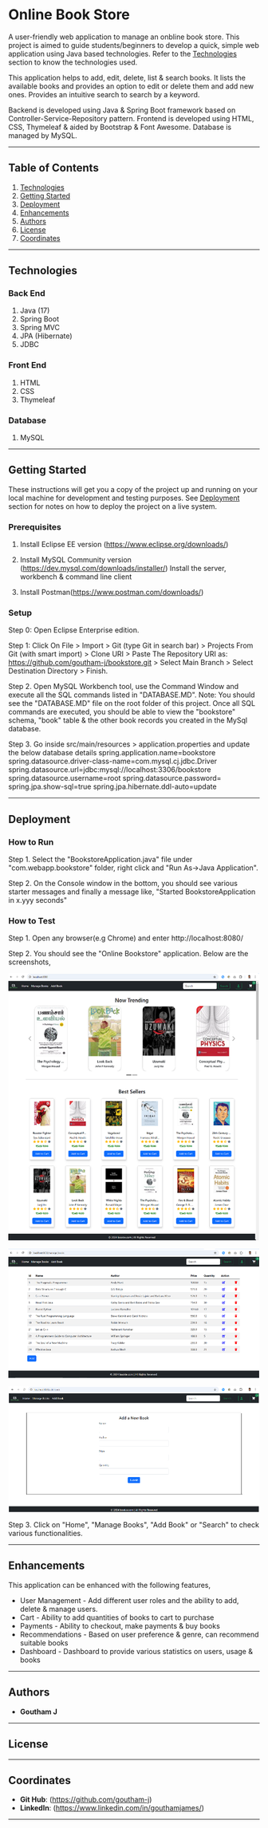 
# Online Book Store

A user-friendly web application to manage an onbline book store. This project is aimed to guide students/beginners to develop a quick, simple web application using Java based technologies. Refer to the [Technologies](#technologies) section to know the technologies used.

This application helps to add, edit, delete, list & search books. It lists the available books and provides an option to edit or delete them and add new ones. Provides an intuitive search to search by a keyword.

Backend is developed using Java & Spring Boot framework based on Controller-Service-Repository pattern. Frontend is developed using HTML, CSS, Thymeleaf & aided by Bootstrap & Font Awesome. Database is managed by MySQL.

----

## Table of Contents

1. [Technologies](#technologies)
2. [Getting Started](#getting-started)
3. [Deployment](#deployment)
4. [Enhancements](#enhancements)
5. [Authors](#authors)
4. [License](#license)
5. [Coordinates](#coordinates)

----

## Technologies

### Back End
1. Java (17) 
2. Spring Boot
3. Spring MVC
4. JPA (Hibernate)
5. JDBC

### Front End
1. HTML
2. CSS
3. Thymeleaf

### Database
1. MySQL

----

## Getting Started

These instructions will get you a copy of the project up and running on your local machine for development and testing purposes. See [Deployment](#deployment) section for notes on how to deploy the project on a live system.

### Prerequisites

1. Install Eclipse EE version (https://www.eclipse.org/downloads/)

2. Install MySQL Community version (https://dev.mysql.com/downloads/installer/)
   Install the server, workbench & command line client
   
3. Install Postman(https://www.postman.com/downloads/)

### Setup

Step 0: Open Eclipse Enterprise edition.

Step 1: Click On File > Import > Git (type Git in search bar) > Projects From Git (with smart import) > Clone URI > Paste The Repository URI as: https://github.com/goutham-j/bookstore.git > Select Main Branch > Select Destination Directory > Finish.

Step 2. Open MySQL Workbench tool, use the Command Window and execute all the SQL commands listed in "DATABASE.MD". 
	Note: You should see the "DATABASE.MD" file on the root folder of this project. Once all SQL commands are executed, you should be able to 	view the "bookstore" schema, "book" table & the other book records you created in the MySql database.

Step 3. Go inside src/main/resources > application.properties and update the below database details
	spring.application.name=bookstore
	spring.datasource.driver-class-name=com.mysql.cj.jdbc.Driver
	spring.datasource.url=jdbc:mysql://localhost:3306/bookstore
	spring.datasource.username=root
	spring.datasource.password=<your root password>
	spring.jpa.show-sql=true
	spring.jpa.hibernate.ddl-auto=update

----

## Deployment

### How to Run

Step 1. Select the "BookstoreApplication.java" file under "com.webapp.bookstore" folder, right click and "Run As->Java Application". 

Step 2. On the Console window in the bottom, you should see various starter messages and finally a message like, "Started BookstoreApplication in x.yyy seconds"

### How to Test

Step 1. Open any browser(e.g Chrome) and enter http://localhost:8080/ 

Step 2. You should see the "Online Bookstore" application. Below are the screenshots,

![alt text](image-1.png)

![alt text](image-2.png)

![alt text](image-3.png)


Step 3. Click on "Home", "Manage Books", "Add Book" or "Search" to check various functionalities.

----

## Enhancements

This application can be enhanced with the following features,

* User Management - Add different user roles and the ability to add, delete & manage users. 
* Cart - Ability to add quantities of books to cart to purchase
* Payments - Ability to checkout, make payments & buy books
* Recommendations - Based on user preference & genre, can recommend suitable books
* Dashboard - Dashboard to provide various statistics on users, usage & books

----

## Authors

* **Goutham J**

----

## License


----

## Coordinates

- **Git Hub**: (https://github.com/goutham-j)
- **LinkedIn**: (https://www.linkedin.com/in/gouthamjames/)

----
